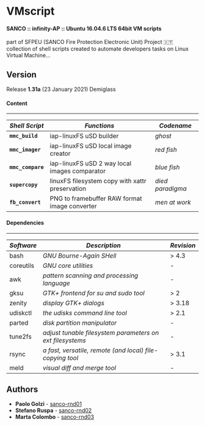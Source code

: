 # VMscript

#### SANCO :: infinity-AP :: Ubuntu 16.04.6 LTS 64bit VM scripts
part of SFPEU (SANCO Fire Protection Electronic Unit) Project :it:  
collection of shell scripts created to automate developers tasks on Linux Virtual Machine...  

## Version
Release **1.31a** (23 January 2021) Demiglass  
#### Content
***
| *Shell Script* | *Functions* | *Codename* |
| -- | -- | -- |
| **`mmc_build`** | iap-linuxFS uSD builder | *ghost* |
| **`mmc_imager`** | iap-linuxFS uSD local image creator | *red fish* |
| **`mmc_compare`** | iap-linuxFS uSD 2 way local images comparator | *blue fish* |
| **`supercopy`** | linuxFS filesystem copy with xattr preservation | *died paradigma* |
| **`fb_convert`** | PNG to framebuffer RAW format image converter | *men at work* |

#### Dependencies
***
| *Software* | *Description* | *Revision* |
| -- | -- | -- |
| bash | *GNU Bourne-Again SHell* | > 4.3 |
| coreutils | *GNU core utilities* | - |
| awk | *pattern scanning and processing language* | - |
| gksu | *GTK+ frontend for su and sudo tool* | > 2 |
| zenity | *display GTK+ dialogs* | > 3.18 |
| udiskctl | *the udisks command line tool* | > 2.1 |
| parted | *disk partition manipulator* | - |
| tune2fs | *adjust tunable filesystem parameters on ext filesystems* | - |
| rsync | *a fast, versatile, remote (and local) file-copying tool* | > 3.1 |
| meld | *visual diff and merge tool* | - |

## Authors
- **Paolo Golzi**  -  [sanco-rnd01](https://github.com/sanco-rnd01)  
- **Stefano Ruspa**  -  [sanco-rnd02](https://github.com/sanco-rnd02)  
- **Marta Colombo**  -  [sanco-rnd03](https://github.com/sanco-rnd03)  

<!-- 200525 EOF -->﻿
